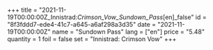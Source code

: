 +++
title = "2021-11-19T00:00:00Z_Innistrad:_Crimson_Vow_Sundown_Pass_[en]_false"
id = "8f3fddd7-ede4-41c7-a645-a6af298a3d35"
date = "2021-11-19T00:00:00Z"
name = "Sundown Pass"
lang = ["en"]
price = "5.48"
quantity = 1
foil = false
set = "Innistrad: Crimson Vow"
+++
